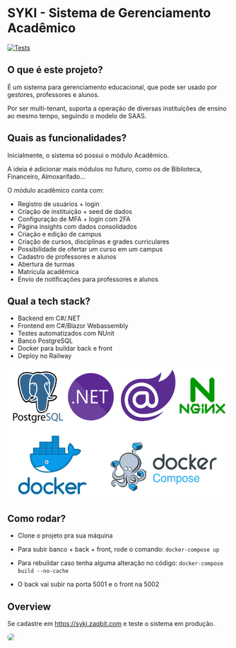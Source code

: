 # SYKI - Sistema de Gerenciamento Acadêmico

[![Tests](https://github.com/ZaqueuCavalcante/syki/actions/workflows/tests.yml/badge.svg)](https://github.com/ZaqueuCavalcante/syki/actions/workflows/tests.yml)

## O que é este projeto?

É um sistema para gerenciamento educacional, que pode ser usado por gestores, professores e alunos.

Por ser multi-tenant, suporta a operação de diversas instituições de ensino ao mesmo tempo, seguindo o modelo de SAAS.

## Quais as funcionalidades?

Inicialmente, o sistema só possui o módulo Acadêmico.

A ideia é adicionar mais módulos no futuro, como os de Biblioteca, Financeiro, Almoxarifado...

O módulo acadêmico conta com:

- Registro de usuários + login
- Criação de instituição + seed de dados
- Configuração de MFA + login com 2FA
- Página insights com dados consolidados
- Criação e edição de campus
- Criação de cursos, disciplinas e grades curriculares
- Possibilidade de ofertar um curso em um campus
- Cadastro de professores e alunos
- Abertura de turmas
- Matrícula acadêmica
- Envio de notificações para professores e alunos

## Qual a tech stack?

- Backend em C#/.NET
- Frontend em C#/Blazor Webassembly
- Testes automatizados com NUnit
- Banco PostgreSQL
- Docker para buildar back e front
- Deploy no Railway

<img src="./Docs/images/docker-compose.png" width="600" height="300" style="border-radius: 6px">

## Como rodar?

- Clone o projeto pra sua máquina

- Para subir banco + back + front, rode o comando: `docker-compose up`

- Para rebuildar caso tenha alguma alteração no código: `docker-compose build --no-cache`

- O back vai subir na porta 5001 e o front na 5002

## Overview

Se cadastre em https://syki.zaqbit.com e teste o sistema em produção.

<img src="./Docs/images/syki_overview.gif" style="border-radius: 6px">
